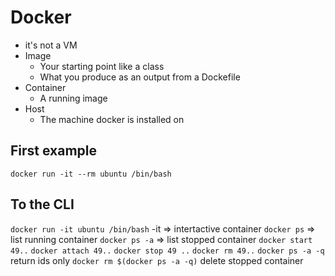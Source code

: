 # Docker

* it's not a VM
* Image
    * Your starting point like a class 
    * What you produce as an output from a Dockefile
* Container
    * A running image
* Host
    * The machine docker is installed on 

## First example
`docker run -it --rm ubuntu /bin/bash`

## To the CLI
`docker run -it ubuntu /bin/bash`
-it => intertactive container
`docker ps`
=> list running container
`docker ps -a`
=> list stopped container
`docker start 49..`
`docker attach 49..`
`docker stop 49 ..`
`docker rm 49..`
`docker ps -a -q` return ids only
`docker rm $(docker ps -a -q)` delete stopped container



